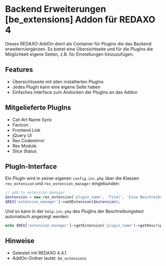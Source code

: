 Backend Erweiterungen [be_extensions] Addon für REDAXO 4
========================================================

Dieses REDAXO-AddOn dient als Container für PlugIns die das Backend erweitern/ergänzen.
Es bietet eine Übersichtseite und für die PlugIns die Möglichkeit eigene Seiten, z.B. für
Einstellungen hinzuzufügen.

Features
--------

* Übersichtsseite mit allen installierten PlugIns
* Jedes PlugIn kann eine eigene Seite haben
* Einfaches Interface zum Andocken der PlugIns an das Addon

Mitgelieferte PlugIns
---------------------

* Cat-Art Name Sync
* Favicon
* Frontend Link
* jQuery UI
* Rex Codemirror
* Rex Module
* Slice Status

PlugIn-Interface
----------------

Ein PlugIn wird in seiner eigenen `config.inc.php` über die Klassen `rex_extension` und `rex_extension_manager` eingebunden:

```php
// add to extension manager
$extension = new rex_extension('plugin_name', 'Titel', 'Eine Beschreibung.', '1.0.0', 'Autor', 'forum.redaxo.de', /* $hasBackendPage = */ true);
$REX['extension_manager']->addExtension($extension);
```

Und so kann in der `help.inc.php` des PlugIns der Beschreibungstext automatisch angezeigt werden:

```php
echo $REX['extension_manager']->getExtension('plugin_name')->getDescription();
```

Hinweise
--------

* Getestet mit REDAXO 4.4.1
* AddOn-Ordner lautet: `be_extensions`
